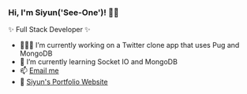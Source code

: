### Hi, I'm Siyun('See-One')! 👋🏼

✨ Full Stack Developer ✨

- 👩🏻‍💻 I’m currently working on a Twitter clone app that uses Pug and MongoDB
- 🌱 I’m currently learning Socket IO and MongoDB
- 📫 [Email me](mailto:siyunf21@gmail.com)
- 🌻 [Siyun's Portfolio Website](https://siyunfeng.vercel.app/)
<!--
**

- 🔭 I’m currently working on ...
- 🌱 I’m currently learning ...
- 👯 I’m looking to collaborate on ...
- 🤔 I’m looking for help with ...
- 💬 Ask me about ...
- 📫 How to reach me: ...
- 😄 Pronouns: ...
- ⚡ Fun fact: ...
-->
